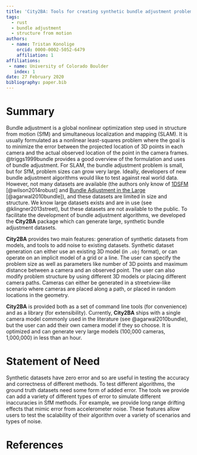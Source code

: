 ```yaml
---
title: 'City2BA: Tools for creating synthetic bundle adjustment problems'
tags:
  - rust
  - bundle adjustment
  - structure from motion
authors:
  - name: Tristan Konolige
    orcid: 0000-0002-5052-6479
    affiliation: 1
affiliations:
 - name: University of Colorado Boulder
   index: 1
date: 27 February 2020
bibliography: paper.bib
---
```


# Summary

Bundle adjustment is a global nonlinear optimization step used in structure from motion (SfM) and simultaneous localization and mapping (SLAM).
It is usually formulated as a nonlinear least-squares problem where the goal is to minimize the error between the projected location of 3D points in each camera and the actual observed location of the point in the camera frames.
@triggs1999bundle provides a good overview of the formulation and uses of bundle adjustment.
For SLAM, the bundle adjustment problem is small, but for SfM, problem sizes can grow very large.
Ideally, developers of new bundle adjustment algorithms would like to test against real world data.
However, not many datasets are available (the authors only know of [1DSFM](http://www.cs.cornell.edu/projects/1dsfm/) [@wilson2014robust] and [Bundle Adjustment in the Large](http://grail.cs.washington.edu/projects/bal/) [@agarwal2010bundle]), and these datasets are limited in size and structure.
We know large datasets exists and are in use (see @klingner2013street), but these datasets are not available to the public.
To facilitate the development of bundle adjustment algorithms, we developed the **City2BA** package which can generate large, synthetic bundle adjustment datasets.

**City2BA** provides two main features: generation of synthetic datasets from models, and tools to add noise to existing datasets.
Synthetic dataset generation can either use an existing 3D model (in `.obj` format), or can operate on an implicit model of a grid or a line.
The user can specify the problem size as well as parameters like number of 3D points and maximum distance between a camera and an observed point.
The user can also modify problem structure by using different 3D models or placing different camera paths.
Cameras can either be generated in a streetview-like scenario where cameras are placed along a path, or placed in random locations in the geometry.

**City2BA** is provided both as a set of command line tools (for convenience) and as a library (for extensibility).
Currently, **City2BA** ships with a single camera model commonly used in the literature (see @agarwal2010bundle), but the user can add their own camera model if they so choose.
It is optimized and can generate very large models (100,000 cameras, 1,000,000) in less than an hour.

# Statement of Need

Synthetic datasets have zero error and so are useful in testing the accuracy and correctness of different methods.
To test different algorithms, the ground truth datasets need some form of added error.
The tools we provide can add a variety of different types of error to simulate different inaccuracies in SfM methods.
For example, we provide long range drifting effects that mimic error from accelerometer noise.
These features allow users to test the scalability of their algorithm over a variety of scenarios and types of noise.




# References
